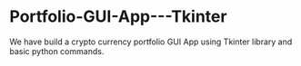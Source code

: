 # Portfolio-GUI-App---Tkinter
We have build a crypto currency portfolio GUI App using Tkinter library and basic python commands.
